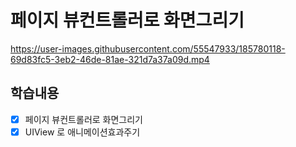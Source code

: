 # 페이지 뷰컨트롤러로 화면그리기 

https://user-images.githubusercontent.com/55547933/185780118-69d83fc5-3eb2-46de-81ae-321d7a37a09d.mp4

## 학습내용
- [x] 페이지 뷰컨트롤러로 화면그리기 
- [x] UIView 로 애니메이션효과주기
